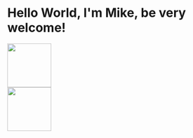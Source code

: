 # Hello World, I'm Mike, be very welcome!

<div>
    <a href="https://www.instagram.com/rivermike316/" rel="nofollow"> <img src=https://th.bing.com/th/id/R.639b3dafb544d6f061fcddd2d6686ddb?rik=IEHidTWk5C96zQ&riu=http%3a%2f%2fpluspng.com%2fimg-png%2finstagram-icon-png-instagram-icon-white-on-black-circle-1600.png&ehk=cyDxX4dphohX%2fc9tDEUk66dYCkvjq3y%2fpdXLPL9LehQ%3d&risl=&pid=ImgRaw&r=0 
    height=100;
</div>

<div>
    <a href="https://www.twitch.tv/rivermike16" rel="nofollow"> <img src=![image](https://github.com/user-attachments/assets/bf2e4604-2b76-4f66-acd2-96ea8cfdb71f)
    height=100;>
</div>
